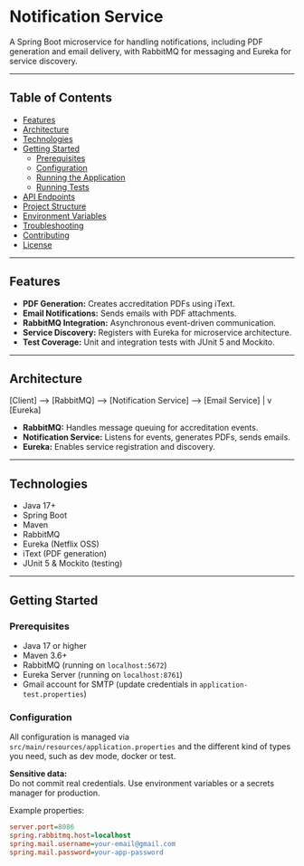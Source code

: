 # Notification Service

A Spring Boot microservice for handling notifications, including PDF generation and email delivery, with RabbitMQ for messaging and Eureka for service discovery.

---

## Table of Contents

- [Features](#features)
- [Architecture](#architecture)
- [Technologies](#technologies)
- [Getting Started](#getting-started)
  - [Prerequisites](#prerequisites)
  - [Configuration](#configuration)
  - [Running the Application](#running-the-application)
  - [Running Tests](#running-tests)
- [API Endpoints](#api-endpoints)
- [Project Structure](#project-structure)
- [Environment Variables](#environment-variables)
- [Troubleshooting](#troubleshooting)
- [Contributing](#contributing)
- [License](#license)

---

## Features

- **PDF Generation:** Creates accreditation PDFs using iText.
- **Email Notifications:** Sends emails with PDF attachments.
- **RabbitMQ Integration:** Asynchronous event-driven communication.
- **Service Discovery:** Registers with Eureka for microservice architecture.
- **Test Coverage:** Unit and integration tests with JUnit 5 and Mockito.

---

## Architecture

[Client] --> [RabbitMQ] --> [Notification Service] --> [Email Service] | v [Eureka]

- **RabbitMQ:** Handles message queuing for accreditation events.
- **Notification Service:** Listens for events, generates PDFs, sends emails.
- **Eureka:** Enables service registration and discovery.

---

## Technologies

- Java 17+
- Spring Boot
- Maven
- RabbitMQ
- Eureka (Netflix OSS)
- iText (PDF generation)
- JUnit 5 & Mockito (testing)

---

## Getting Started

### Prerequisites

- Java 17 or higher
- Maven 3.6+
- RabbitMQ (running on `localhost:5672`)
- Eureka Server (running on `localhost:8761`)
- Gmail account for SMTP (update credentials in `application-test.properties`)

### Configuration

All configuration is managed via `src/main/resources/application.properties` and the different kind of types you need, such as dev mode, docker or test. 

**Sensitive data:**  
Do not commit real credentials. Use environment variables or a secrets manager for production.

Example properties:
```ini
server.port=8086
spring.rabbitmq.host=localhost
spring.mail.username=your-email@gmail.com
spring.mail.password=your-app-password
